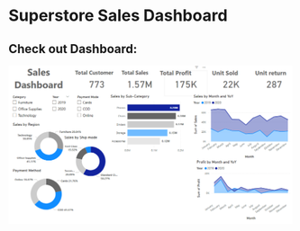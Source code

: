 # Superstore Sales Dashboard

## Check out Dashboard:
![](https://github.com/AkshPraj/Superstore-Dashboard/blob/main/Super%20dashboard.PNG)
